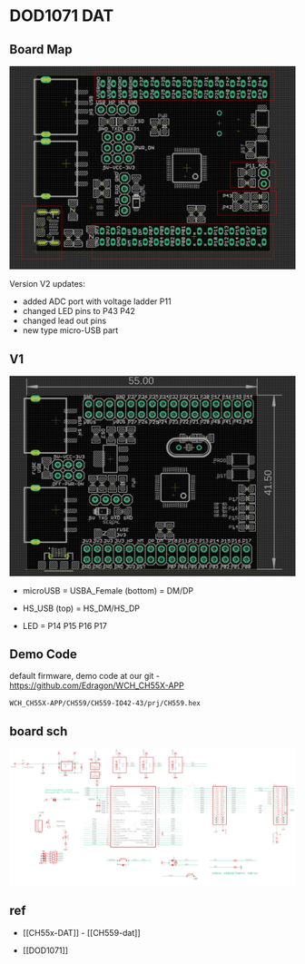 

# DOD1071 DAT


## Board Map


![](31-28-18-17-03-2023.png)

Version V2 updates:
- added ADC port with voltage ladder P11
- changed LED pins to P43 P42
- changed lead out pins 
- new type micro-USB part





## V1
![](50-16-15-31-01-2023.png)

- microUSB = USBA_Female (bottom) = DM/DP
- HS_USB (top) = HS_DM/HS_DP




- LED = P14 P15 P16 P17

## Demo Code 

default firmware, demo code at our git - https://github.com/Edragon/WCH_CH55X-APP

    WCH_CH55X-APP/CH559/CH559-IO42-43/prj/CH559.hex


## board sch 

![](DOD1071-sch.png)

## ref 

- [[CH55x-DAT]] - [[CH559-dat]]

- [[DOD1071]] 